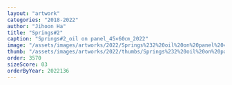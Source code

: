 ```yaml
---
layout: "artwork"
categories: "2018-2022"
author: "Jihoon Ha"
title: "Springs#2"
caption: "Springs#2_oil on panel_45×60㎝_2022"
image: "/assets/images/artworks/2022/Springs%232%20oil%20on%20panel%2045x60cm%202022.jpg"
thumb: "/assets/images/artworks/2022/thumbs/Springs%232%20oil%20on%20panel%2045x60cm%202022.jpg"
order: 3570
sizeScore: 03
orderByYear: 2022136
---
```

